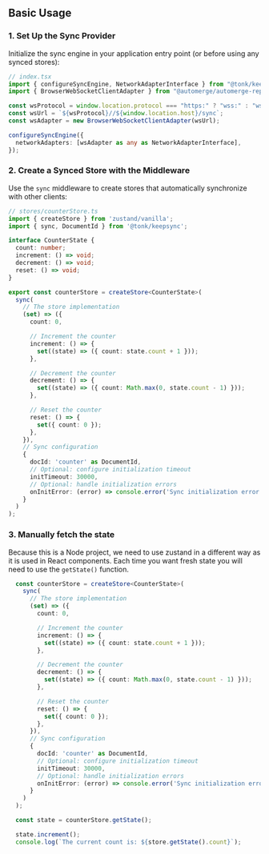 ## Basic Usage

### 1. Set Up the Sync Provider

Initialize the sync engine in your application entry point (or before using any synced stores):

```typescript
// index.tsx
import { configureSyncEngine, NetworkAdapterInterface } from "@tonk/keepsync";
import { BrowserWebSocketClientAdapter } from "@automerge/automerge-repo-network-websocket";

const wsProtocol = window.location.protocol === "https:" ? "wss:" : "ws:";
const wsUrl = `${wsProtocol}//${window.location.host}/sync`;
const wsAdapter = new BrowserWebSocketClientAdapter(wsUrl);

configureSyncEngine({
  networkAdapters: [wsAdapter as any as NetworkAdapterInterface],
});
```

### 2. Create a Synced Store with the Middleware

Use the `sync` middleware to create stores that automatically synchronize with other clients:

```typescript
// stores/counterStore.ts
import { createStore } from 'zustand/vanilla';
import { sync, DocumentId } from '@tonk/keepsync';

interface CounterState {
  count: number;
  increment: () => void;
  decrement: () => void;
  reset: () => void;
}

export const counterStore = createStore<CounterState>(
  sync(
    // The store implementation
    (set) => ({
      count: 0,

      // Increment the counter
      increment: () => {
        set((state) => ({ count: state.count + 1 }));
      },

      // Decrement the counter
      decrement: () => {
        set((state) => ({ count: Math.max(0, state.count - 1) }));
      },

      // Reset the counter
      reset: () => {
        set({ count: 0 });
      },
    }),
    // Sync configuration
    { 
      docId: 'counter' as DocumentId,
      // Optional: configure initialization timeout
      initTimeout: 30000,
      // Optional: handle initialization errors
      onInitError: (error) => console.error('Sync initialization error:', error) 
    }
  )
);
```

### 3. Manually fetch the state

Because this is a Node project, we need to use zustand in a different way as it is used in React components. Each time you want fresh state you will need to use the `getState()` function.

```typescript
  const counterStore = createStore<CounterState>(
    sync(
      // The store implementation
      (set) => ({
        count: 0,

        // Increment the counter
        increment: () => {
          set((state) => ({ count: state.count + 1 }));
        },

        // Decrement the counter
        decrement: () => {
          set((state) => ({ count: Math.max(0, state.count - 1) }));
        },

        // Reset the counter
        reset: () => {
          set({ count: 0 });
        },
      }),
      // Sync configuration
      { 
        docId: 'counter' as DocumentId,
        // Optional: configure initialization timeout
        initTimeout: 30000,
        // Optional: handle initialization errors
        onInitError: (error) => console.error('Sync initialization error:', error) 
      }
    )
  );

  const state = counterStore.getState();

  state.increment(); 
  console.log(`The current count is: ${store.getState().count}`);
```